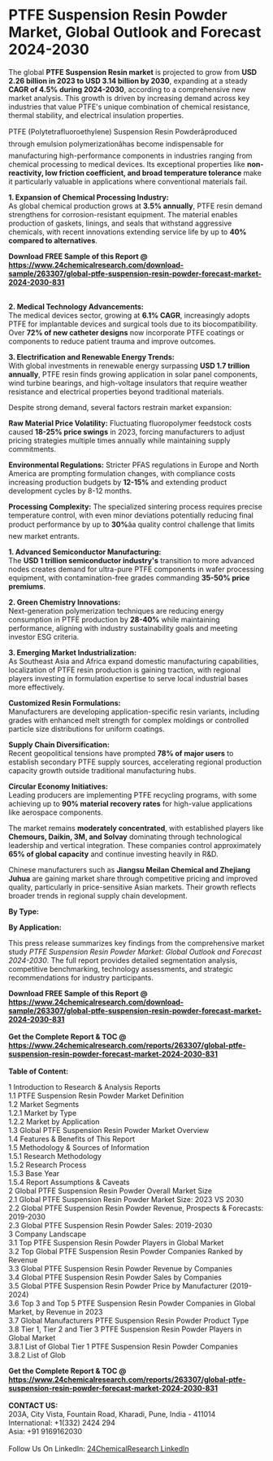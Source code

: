 <h1>PTFE Suspension Resin Powder Market, Global Outlook and Forecast 2024-2030</h1><p>The global <strong>PTFE Suspension Resin market</strong> is projected to grow from <strong>USD 2.26 billion in 2023 to USD 3.14 billion by 2030</strong>, expanding at a steady <strong>CAGR of 4.5% during 2024-2030</strong>, according to a comprehensive new market analysis. This growth is driven by increasing demand across key industries that value PTFE's unique combination of chemical resistance, thermal stability, and electrical insulation properties.</p><p>PTFE (Polytetrafluoroethylene) Suspension Resin Powderâproduced through emulsion polymerizationâhas become indispensable for manufacturing high-performance components in industries ranging from chemical processing to medical devices. Its exceptional properties like <strong>non-reactivity, low friction coefficient, and broad temperature tolerance</strong> make it particularly valuable in applications where conventional materials fail.</p><p><strong>1. Expansion of Chemical Processing Industry:</strong><br>
As global chemical production grows at <strong>3.5% annually</strong>, PTFE resin demand strengthens for corrosion-resistant equipment. The material enables production of gaskets, linings, and seals that withstand aggressive chemicals, with recent innovations extending service life by up to <strong>40% compared to alternatives</strong>.</p><div><b>Download FREE Sample of this Report @ 
            <a href="https://www.24chemicalresearch.com/download-sample/263307/global-ptfe-suspension-resin-powder-forecast-market-2024-2030-831">
            https://www.24chemicalresearch.com/download-sample/263307/global-ptfe-suspension-resin-powder-forecast-market-2024-2030-831</a></b></div><br><p><strong>2. Medical Technology Advancements:</strong><br>
The medical devices sector, growing at <strong>6.1% CAGR</strong>, increasingly adopts PTFE for implantable devices and surgical tools due to its biocompatibility. Over <strong>72% of new catheter designs</strong> now incorporate PTFE coatings or components to reduce patient trauma and improve outcomes.</p><p><strong>3. Electrification and Renewable Energy Trends:</strong><br>
With global investments in renewable energy surpassing <strong>USD 1.7 trillion annually</strong>, PTFE resin finds growing application in solar panel components, wind turbine bearings, and high-voltage insulators that require weather resistance and electrical properties beyond traditional materials.</p><p>Despite strong demand, several factors restrain market expansion:</p><p><strong>Raw Material Price Volatility:</strong> Fluctuating fluoropolymer feedstock costs caused <strong>18-25% price swings</strong> in 2023, forcing manufacturers to adjust pricing strategies multiple times annually while maintaining supply commitments.</p><p><strong>Environmental Regulations:</strong> Stricter PFAS regulations in Europe and North America are prompting formulation changes, with compliance costs increasing production budgets by <strong>12-15%</strong> and extending product development cycles by 8-12 months.</p><p><strong>Processing Complexity:</strong> The specialized sintering process requires precise temperature control, with even minor deviations potentially reducing final product performance by up to <strong>30%</strong>âa quality control challenge that limits new market entrants.</p><p><strong>1. Advanced Semiconductor Manufacturing:</strong><br>
The <strong>USD 1 trillion semiconductor industry's</strong> transition to more advanced nodes creates demand for ultra-pure PTFE components in wafer processing equipment, with contamination-free grades commanding <strong>35-50% price premiums</strong>.</p><p><strong>2. Green Chemistry Innovations:</strong><br>
Next-generation polymerization techniques are reducing energy consumption in PTFE production by <strong>28-40%</strong> while maintaining performance, aligning with industry sustainability goals and meeting investor ESG criteria.</p><p><strong>3. Emerging Market Industrialization:</strong><br>
As Southeast Asia and Africa expand domestic manufacturing capabilities, localization of PTFE resin production is gaining traction, with regional players investing in formulation expertise to serve local industrial bases more effectively.</p><p><strong>Customized Resin Formulations:</strong><br>
	Manufacturers are developing application-specific resin variants, including grades with enhanced melt strength for complex moldings or controlled particle size distributions for uniform coatings.</p><p><strong>Supply Chain Diversification:</strong><br>
	Recent geopolitical tensions have prompted <strong>78% of major users</strong> to establish secondary PTFE supply sources, accelerating regional production capacity growth outside traditional manufacturing hubs.</p><p><strong>Circular Economy Initiatives:</strong><br>
	Leading producers are implementing PTFE recycling programs, with some achieving up to <strong>90% material recovery rates</strong> for high-value applications like aerospace components.</p><p>The market remains <strong>moderately concentrated</strong>, with established players like <strong>Chemours, Daikin, 3M, and Solvay</strong> dominating through technological leadership and vertical integration. These companies control approximately <strong>65% of global capacity</strong> and continue investing heavily in R&amp;D.</p><p>Chinese manufacturers such as <strong>Jiangsu Meilan Chemical and Zhejiang Juhua</strong> are gaining market share through competitive pricing and improved quality, particularly in price-sensitive Asian markets. Their growth reflects broader trends in regional supply chain development.</p><p><strong>By Type:</strong></p><p><strong>By Application:</strong></p><p>This press release summarizes key findings from the comprehensive market study <em>PTFE Suspension Resin Powder Market: Global Outlook and Forecast 2024-2030</em>. The full report provides detailed segmentation analysis, competitive benchmarking, technology assessments, and strategic recommendations for industry participants.</p><div><b>Download FREE Sample of this Report @ 
            <a href="https://www.24chemicalresearch.com/download-sample/263307/global-ptfe-suspension-resin-powder-forecast-market-2024-2030-831">
            https://www.24chemicalresearch.com/download-sample/263307/global-ptfe-suspension-resin-powder-forecast-market-2024-2030-831</a></b></div><br><div><b>Get the Complete Report & TOC @ 
            <a href="https://www.24chemicalresearch.com/reports/263307/global-ptfe-suspension-resin-powder-forecast-market-2024-2030-831">
            https://www.24chemicalresearch.com/reports/263307/global-ptfe-suspension-resin-powder-forecast-market-2024-2030-831</a></b></div><br>
            <b>Table of Content:</b><p>1 Introduction to Research & Analysis Reports<br />
    1.1 PTFE Suspension Resin Powder Market Definition<br />
    1.2 Market Segments<br />
        1.2.1 Market by Type<br />
        1.2.2 Market by Application<br />
    1.3 Global PTFE Suspension Resin Powder Market Overview<br />
    1.4 Features & Benefits of This Report<br />
    1.5 Methodology & Sources of Information<br />
        1.5.1 Research Methodology<br />
        1.5.2 Research Process<br />
        1.5.3 Base Year<br />
        1.5.4 Report Assumptions & Caveats<br />
2 Global PTFE Suspension Resin Powder Overall Market Size<br />
    2.1 Global PTFE Suspension Resin Powder Market Size: 2023 VS 2030<br />
    2.2 Global PTFE Suspension Resin Powder Revenue, Prospects & Forecasts: 2019-2030<br />
    2.3 Global PTFE Suspension Resin Powder Sales: 2019-2030<br />
3 Company Landscape<br />
    3.1 Top PTFE Suspension Resin Powder Players in Global Market<br />
    3.2 Top Global PTFE Suspension Resin Powder Companies Ranked by Revenue<br />
    3.3 Global PTFE Suspension Resin Powder Revenue by Companies<br />
    3.4 Global PTFE Suspension Resin Powder Sales by Companies<br />
    3.5 Global PTFE Suspension Resin Powder Price by Manufacturer (2019-2024)<br />
    3.6 Top 3 and Top 5 PTFE Suspension Resin Powder Companies in Global Market, by Revenue in 2023<br />
    3.7 Global Manufacturers PTFE Suspension Resin Powder Product Type<br />
    3.8 Tier 1, Tier 2 and Tier 3 PTFE Suspension Resin Powder Players in Global Market<br />
        3.8.1 List of Global Tier 1 PTFE Suspension Resin Powder Companies<br />
        3.8.2 List of Glob</p><div><b>Get the Complete Report & TOC @ 
            <a href="https://www.24chemicalresearch.com/reports/263307/global-ptfe-suspension-resin-powder-forecast-market-2024-2030-831">
            https://www.24chemicalresearch.com/reports/263307/global-ptfe-suspension-resin-powder-forecast-market-2024-2030-831</a></b></div><br><b>CONTACT US:</b><br>
            203A, City Vista, Fountain Road, Kharadi, Pune, India - 411014<br>
            International: +1(332) 2424 294<br>
            Asia: +91 9169162030 <br><br>
            Follow Us On LinkedIn: <a href="https://www.linkedin.com/company/24chemicalresearch/">24ChemicalResearch LinkedIn</a>